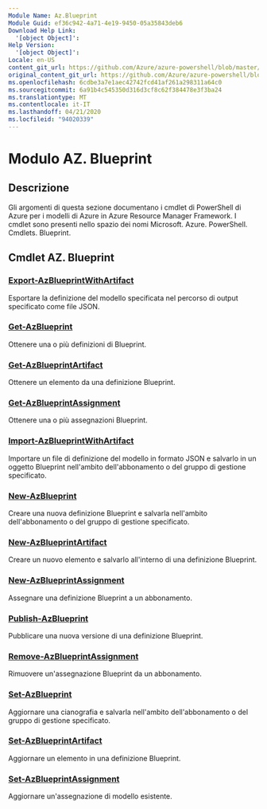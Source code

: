 ```yaml
---
Module Name: Az.Blueprint
Module Guid: ef36c942-4a71-4e19-9450-05a35843deb6
Download Help Link:
  '[object Object]': 
Help Version:
  '[object Object]': 
Locale: en-US
content_git_url: https://github.com/Azure/azure-powershell/blob/master/src/Blueprint/Blueprint/help/Az.Blueprint.md
original_content_git_url: https://github.com/Azure/azure-powershell/blob/master/src/Blueprint/Blueprint/help/Az.Blueprint.md
ms.openlocfilehash: 6cdbe3a7e1aec42742fcd41af261a298311a64c0
ms.sourcegitcommit: 6a91b4c545350d316d3cf8c62f384478e3f3ba24
ms.translationtype: MT
ms.contentlocale: it-IT
ms.lasthandoff: 04/21/2020
ms.locfileid: "94020339"
---
```

# Modulo AZ. Blueprint
## Descrizione
Gli argomenti di questa sezione documentano i cmdlet di PowerShell di Azure per i modelli di Azure in Azure Resource Manager Framework. I cmdlet sono presenti nello spazio dei nomi Microsoft. Azure. PowerShell. Cmdlets. Blueprint.

## Cmdlet AZ. Blueprint
### [Export-AzBlueprintWithArtifact](Export-AzBlueprintWithArtifact.md)
Esportare la definizione del modello specificata nel percorso di output specificato come file JSON. 

### [Get-AzBlueprint](Get-AzBlueprint.md)
Ottenere una o più definizioni di Blueprint.

### [Get-AzBlueprintArtifact](Get-AzBlueprintArtifact.md)
Ottenere un elemento da una definizione Blueprint.

### [Get-AzBlueprintAssignment](Get-AzBlueprintAssignment.md)
Ottenere una o più assegnazioni Blueprint.

### [Import-AzBlueprintWithArtifact](Import-AzBlueprintWithArtifact.md)
Importare un file di definizione del modello in formato JSON e salvarlo in un oggetto Blueprint nell'ambito dell'abbonamento o del gruppo di gestione specificato.

### [New-AzBlueprint](New-AzBlueprint.md)
Creare una nuova definizione Blueprint e salvarla nell'ambito dell'abbonamento o del gruppo di gestione specificato.

### [New-AzBlueprintArtifact](New-AzBlueprintArtifact.md)
Creare un nuovo elemento e salvarlo all'interno di una definizione Blueprint.

### [New-AzBlueprintAssignment](New-AzBlueprintAssignment.md)
Assegnare una definizione Blueprint a un abbonamento.

### [Publish-AzBlueprint](Publish-AzBlueprint.md)
Pubblicare una nuova versione di una definizione Blueprint.

### [Remove-AzBlueprintAssignment](Remove-AzBlueprintAssignment.md)
Rimuovere un'assegnazione Blueprint da un abbonamento.

### [Set-AzBlueprint](Set-AzBlueprint.md)
Aggiornare una cianografia e salvarla nell'ambito dell'abbonamento o del gruppo di gestione specificato.

### [Set-AzBlueprintArtifact](Set-AzBlueprintArtifact.md)
Aggiornare un elemento in una definizione Blueprint.

### [Set-AzBlueprintAssignment](Set-AzBlueprintAssignment.md)
Aggiornare un'assegnazione di modello esistente.


